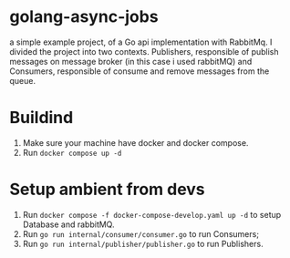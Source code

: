 # golang-async-jobs
a simple example project, of a Go api implementation with RabbitMq. I divided the project into two contexts. Publishers, responsible of publish messages on message broker (in this case i used rabbitMQ) and Consumers, responsible of consume and remove messages from the queue.

# Buildind
 1) Make sure your machine have docker and docker compose.
 2) Run ``` docker compose up -d ```

# Setup ambient from devs
 1) Run ``` docker compose -f docker-compose-develop.yaml up -d ``` to setup Database and rabbitMQ.
 2) Run ``` go run internal/consumer/consumer.go ``` to run Consumers;
 2) Run ``` go run internal/publisher/publisher.go ``` to run Publishers.
